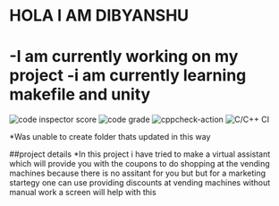 # HOLA I AM DIBYANSHU 

-I am currently working on my project 
-i am currently learning makefile and unity
===
![code inspector score](https://www.code-inspector.com/project/24697/score/svg)
![code grade](https://www.code-inspector.com/project/24697/status/svg)
![cppcheck-action](https://github.com/stepin654321/MiniProject_Template/workflows/cppcheck-action/badge.svg)
![C/C++ CI](https://github.com/stepin654321/MiniProject_Template/workflows/C/C++%20CI/badge.svg)

*Was unable to create folder thats updated in this way

 ##project details
 *In this project i have tried to make a virtual assistant which will provide you with the coupons to do shopping at the 
 vending machines because there is no assitant for you but but for a marketing startegy one can use providing
 discounts at vending machines without manual work a screen will help with this
 
 
